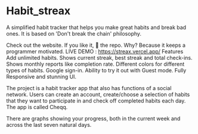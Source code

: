 # Habit_streax

A simplified habit tracker that helps you make great habits and break bad ones. It is based on 'Don't break the chain' philosophy.

Check out the website. If you like it, 🌟 the repo. Why? Because it keeps a programmer motivated.
LIVE DEMO : https://streax.vercel.app/
Features
Add unlimited habits.
Shows current streak, best streak and total check-ins.
Shows monthly reports like completion rate.
Different colors for different types of habits.
Google sign-in.
Ability to try it out with Guest mode.
Fully Responsive and stunning UI.

The project is a habit tracker app that also has functions of a social network. Users can create an account, create/choose a selection of habits that they want to participate in and check off completed habits each day. The app is called Cheqq.

There are graphs showing your progress, both in the current week and across the last seven natural days.
